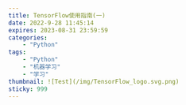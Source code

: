 ```yaml
---
title: TensorFlow使用指南(一)
date: 2022-9-28 11:45:14
expires: 2023-08-31 23:59:59
categories:
    - "Python"
tags: 
    - "Python"
    - "机器学习"
    - "学习"
thumbnail: ![Test](/img/TensorFlow_logo.svg.png)
sticky: 999
---
```


